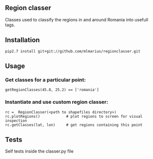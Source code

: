 ## Region classer

Classes used to classify the regions in and around Romania into usefull tags.

## Installation
```
pip2.7 install git+git://github.com/mlmarius/regionclasser.git
```

## Usage

### Get classes for a particular point:

```
getRegionClasses(45.8, 25.2) == ['romania']
```

### Instantiate and use custom region classer:

```
rc =  RegionClasser(<path to shapefiles directory>)
rc.plotRegions()            # plot regions to screen for visual inspection
rc.getClasses(lat, lon)     # get regions containing this point
```

## Tests
Self tests inside the classer.py file

